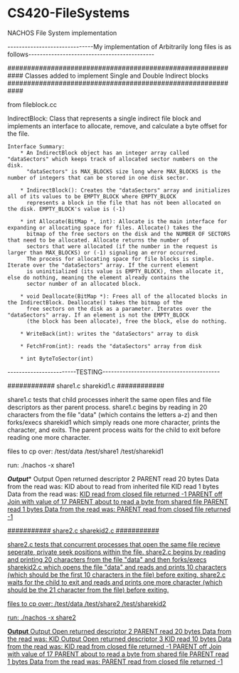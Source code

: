 # CS420-FileSystems
NACHOS File System implementation

------------------------------My implementation of Arbitrarily long files is as follows--------------------------------------------

############################################################
Classes added to implement Single and Double Indirect blocks
############################################################

from fileblock.cc

IndirectBlock:
		Class that represents a single indirect file block and implements an interface to allocate, remove, and calculate
	a byte offset for the file.

	Interface Summary:
		* An IndirectBlock object has an integer array called "dataSectors" which keeps track of allocated sector numbers on the disk.
		  "dataSectors" is MAX_BLOCKS size long where MAX_BLOCKS is the number of integers that can be stored in one disk sector.

		* IndirectBlock(): Creates the "dataSectors" array and initializes all of its values to be EMPTY_BLOCK where EMPTY_BLOCK
		  represents a block in the file that has not been allocated on the disk. EMPTY_BLOCK's value is (-1)

		* int Allocate(BitMap *, int): Allocate is the main interface for expanding or allocating space for files. Allocate() takes the
		  bitmap of the free sectors on the disk and the NUMBER OF SECTORS that need to be allocated. Allocate returns the number of
		  sectors that were allocated (if the number in the request is larger than MAX_BLOCKS) or (-1) signaling an error occurred.
		  The process for allocating space for file blocks is simple. Iterate over the "dataSectors" array. If the current element
		  is uninitialized (its value is EMPTY_BLOCK), then allocate it, else do nothing, meaning the element already contains the
		  sector number of an allocated block.

		* void Deallocate(BitMap *): Frees all of the allocated blocks in the IndirectBlock. Deallocate() takes the bitmap of the
		  free sectors on the disk as a parameter. Iterates over the "dataSectors" array. If an element is not the EMPTY_BLOCK
		  (the block has been allocate), free the block, else do nothing.

		* WriteBack(int): writes the "dataSectors" array to disk

		* FetchFrom(int): reads the "dataSectors" array from disk

		* int ByteToSector(int)











------------------------TESTING-----------------------------------------


############
share1.c
sharekid1.c
############

share1.c tests that child processes inherit the same open files and file descriptors as
ther parent process. share1.c begins by reading in 20 characters from the file "data" (which contains the letters a-z)
and then forks/execs sharekid1 which simply reads one more character, prints the character, and exits. The parent
process waits for the child to exit before reading one more character.

files to cp over:
/test/data
/test/share1
/test/sharekid1

run:
./nachos -x share1

***Output****
Output Open returned descriptor 2
PARENT read 20 bytes
Data from the read was: <abcdefghijklmnopqrst>
KID about to read from inherited file
KID read 1 bytes
Data from the read was: <u>
KID read from closed file returned -1
PARENT off Join with value of 17
PARENT about to read a byte from shared file
PARENT read 1 bytes
Data from the read was: <v>
PARENT read from closed file returned -1



###########
share2.c
sharekid2.c
###########

share2.c tests that concurrent processes that open the same file recieve seperate, private seek positions
within the file. share2.c begins by reading and printing 20 characters from the file "data" and then forks/execs
sharekid2.c which opens the file "data" and reads and prints 10 characters (which should be the first 10 
characters in the file) before exiting. share2.c waits for the child to exit and reads and prints one more 
character (which should be the 21 character from the file) before exiting.

files to cp over:
/test/data
/test/share2
/test/sharekid2

run:
./nachos -x share2

****Output****
Output Open returned descriptor 2
PARENT read 20 bytes
Data from the read was: <abcdefghijklmnopqrst>
KID Output Open returned descriptor 3
KID read 10 bytes
Data from the read was: <abcdefghij>
KID read from closed file returned -1
PARENT off Join with value of 17
PARENT about to read a byte from shared file
PARENT read 1 bytes
Data from the read was: <u>
PARENT read from closed file returned -1
